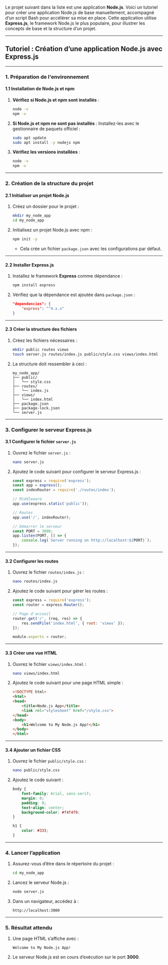 Le projet suivant dans la liste est une application **Node.js**. Voici un tutoriel pour créer une application Node.js de base manuellement, accompagné d’un script Bash pour accélérer sa mise en place. Cette application utilise **Express.js**, le framework Node.js le plus populaire, pour illustrer les concepts de base et la structure d’un projet.

---

## **Tutoriel : Création d’une application Node.js avec Express.js**

---

### **1. Préparation de l'environnement**

#### **1.1 Installation de Node.js et npm**
1. **Vérifiez si Node.js et npm sont installés** :
   ```bash
   node -v
   npm -v
   ```

2. **Si Node.js et npm ne sont pas installés** :
   Installez-les avec le gestionnaire de paquets officiel :
   ```bash
   sudo apt update
   sudo apt install -y nodejs npm
   ```

3. **Vérifiez les versions installées** :
   ```bash
   node -v
   npm -v
   ```

---

### **2. Création de la structure du projet**

#### **2.1 Initialiser un projet Node.js**
1. Créez un dossier pour le projet :
   ```bash
   mkdir my_node_app
   cd my_node_app
   ```

2. Initialisez un projet Node.js avec npm :
   ```bash
   npm init -y
   ```
   - Cela crée un fichier `package.json` avec les configurations par défaut.

---

#### **2.2 Installer Express.js**
1. Installez le framework **Express** comme dépendance :
   ```bash
   npm install express
   ```

2. Vérifiez que la dépendance est ajoutée dans `package.json` :
   ```json
   "dependencies": {
       "express": "^4.x.x"
   }
   ```

---

#### **2.3 Créer la structure des fichiers**
1. Créez les fichiers nécessaires :
   ```bash
   mkdir public routes views
   touch server.js routes/index.js public/style.css views/index.html
   ```

2. La structure doit ressembler à ceci :
   ```
   my_node_app/
   ├── public/
   │   └── style.css
   ├── routes/
   │   └── index.js
   ├── views/
   │   └── index.html
   ├── package.json
   ├── package-lock.json
   └── server.js
   ```

---

### **3. Configurer le serveur Express.js**

#### **3.1 Configurer le fichier `server.js`**
1. Ouvrez le fichier `server.js` :
   ```bash
   nano server.js
   ```

2. Ajoutez le code suivant pour configurer le serveur Express.js :
   ```javascript
   const express = require('express');
   const app = express();
   const indexRouter = require('./routes/index');

   // Middleware
   app.use(express.static('public'));

   // Routes
   app.use('/', indexRouter);

   // Démarrer le serveur
   const PORT = 3000;
   app.listen(PORT, () => {
       console.log(`Server running on http://localhost:${PORT}`);
   });
   ```

---

#### **3.2 Configurer les routes**
1. Ouvrez le fichier `routes/index.js` :
   ```bash
   nano routes/index.js
   ```

2. Ajoutez le code suivant pour gérer les routes :
   ```javascript
   const express = require('express');
   const router = express.Router();

   // Page d'accueil
   router.get('/', (req, res) => {
       res.sendFile('index.html', { root: 'views' });
   });

   module.exports = router;
   ```

---

#### **3.3 Créer une vue HTML**
1. Ouvrez le fichier `views/index.html` :
   ```bash
   nano views/index.html
   ```

2. Ajoutez le code suivant pour une page HTML simple :
   ```html
   <!DOCTYPE html>
   <html>
   <head>
       <title>Node.js App</title>
       <link rel="stylesheet" href="/style.css">
   </head>
   <body>
       <h1>Welcome to My Node.js App!</h1>
   </body>
   </html>
   ```

---

#### **3.4 Ajouter un fichier CSS**
1. Ouvrez le fichier `public/style.css` :
   ```bash
   nano public/style.css
   ```

2. Ajoutez le code suivant :
   ```css
   body {
       font-family: Arial, sans-serif;
       margin: 0;
       padding: 0;
       text-align: center;
       background-color: #f4f4f9;
   }

   h1 {
       color: #333;
   }
   ```

---

### **4. Lancer l’application**

1. Assurez-vous d’être dans le répertoire du projet :
   ```bash
   cd my_node_app
   ```

2. Lancez le serveur Node.js :
   ```bash
   node server.js
   ```

3. Dans un navigateur, accédez à :
   ```
   http://localhost:3000
   ```

---

### **5. Résultat attendu**

1. Une page HTML s’affiche avec :
   ```
   Welcome to My Node.js App!
   ```

2. Le serveur Node.js est en cours d’exécution sur le port **3000**.

